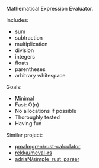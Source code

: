 Mathematical Expression Evaluator.

Includes:

- sum
- subtraction
- multiplication
- division
- integers
- floats
- parentheses
- arbitrary whitespace

Goals:

- Minimal
- Fast: O(n)
- No allocations if possible
- Thoroughly tested
- Having fun

Similar project:

- [pmalmgren/rust-calculator](https://github.com/pmalmgren/rust-calculator)
- [rekka/meval-rs](https://github.com/rekka/meval-rs)
- [adriaN/simple_rust_parser](https://github.com/adrianN/simple_rust_parser)

